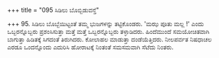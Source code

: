+++
title = "095 ಸಿಡಿಲು ಬೊಬ್ಬಿಡುವನ್ತೆ"

+++
95. ಸಿಡಿಲು ಬೊಬ್ಬೆಯಿಟ್ಟಂತೆ ತಮ್ಮ ಭುಜಗಳನ್ನು ತಟ್ಟಿಕೊಂಡರು. 'ಮಝ ಪೂತು ಮಲ್ಲ !' ಎಂದು ಒಬ್ಬರನ್ನೊಬ್ಬರು ಪ್ರಶಂಸಿಸುತ್ತಾ ಮತ್ತೆ ಮತ್ತೆ ಒಬ್ಬರನ್ನೊಬ್ಬರು ತಳ್ಳಾಡಿದರು. ಹಿಂದೆಮುಂದೆ ಸಮಯೋಚಿತವಾಗಿ ಬಾಗುತ್ತಾ ಹಿಡಿತಕ್ಕೆ ಸಿಗದಂತೆ ತಿರುಗಿದರು. ಕೋಲಾಹಲ ಮಾಡುತ್ತಾ ದಂಡೆಯೆತ್ತಿದರು. ನೀಲಪರ್ವತ ನಿಷಧಾಚಲ ಎರಡೂ ಒಂದನ್ನೊಂದು ಎದುರಿಸಿ ಹೋರಾಟಕ್ಕೆ ನಿಂತಂತೆ ಸಮಸಮವಾಗಿ ಸೆಟೆದು ನಿಂತರು.